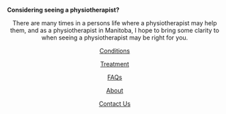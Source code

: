 **Considering seeing a physiotherapist?**

<div align="center">
   
There are many times in a persons life where a physiotherapist may help them, and as a physiotherapist in Manitoba, I hope to bring some clarity to when seeing a physiotherapist may be right for you. 

</div>

<div align="center">
   
[Conditions](https://klattphysio.github.io/conditions)

[Treatment](https://klattphysio.github.io/treatment) 
    
[FAQs](https://klattphysio.github.io/faqs)
    
[About](https://klattphysio.github.io/about)
    
[Contact Us](https://klattphysio.github.io/contact)

</div>
